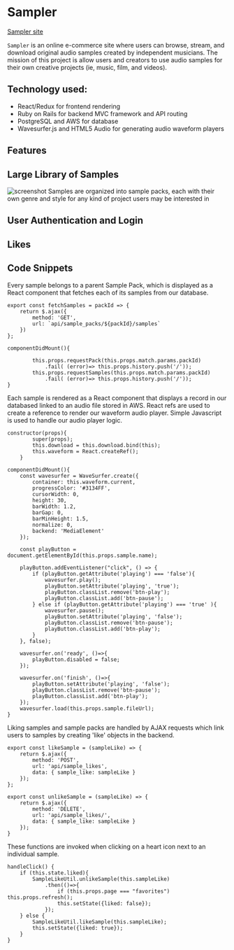 # Sampler
[Sampler site](https://music-samplr.herokuapp.com)

`Sampler` is an online e-commerce site where users can browse, stream, and download original audio samples created by independent musicians. The mission of this project is allow users and creators to use audio samples for their own creative projects (ie, music, film, and videos).

## Technology used:
* React/Redux for frontend rendering
* Ruby on Rails for backend MVC framework and API routing
* PostgreSQL and AWS for database
* Wavesurfer.js and HTML5 Audio for generating audio waveform players

## Features

## Large Library of Samples
![screenshot](https://sampler-pro.s3-us-west-1.amazonaws.com/Screenshots/sampler-screenshot-2.jpg)
Samples are organized into sample packs, each with their own genre and style for any kind of project users may be interested in

## User Authentication and Login

## Likes

## Code Snippets

Every sample belongs to a parent Sample Pack, which is displayed as a React component that fetches each of its samples from our database.

```
export const fetchSamples = packId => {
    return $.ajax({
        method: 'GET',
        url: `api/sample_packs/${packId}/samples`
    })
};
```
```
componentDidMount(){

        this.props.requestPack(this.props.match.params.packId)
            .fail( (error)=> this.props.history.push('/'));
        this.props.requestSamples(this.props.match.params.packId)
            .fail( (error)=> this.props.history.push('/'));
}
```

Each sample is rendered as a React component that displays a record in our databased linked to an audio file stored in AWS. React refs are used to create a reference to render our waveform audio player. Simple Javascript is used to handle our audio player logic.
```
constructor(props){
        super(props);
        this.download = this.download.bind(this);
        this.waveform = React.createRef();
    }

componentDidMount(){
    const wavesurfer = WaveSurfer.create({
        container: this.waveform.current,
        progressColor: '#3134FF',
        cursorWidth: 0,
        height: 30,
        barWidth: 1.2,
        barGap: 0,
        barMinHeight: 1.5,
        normalize: 0,
        backend: 'MediaElement'
    });

    const playButton = document.getElementById(this.props.sample.name);

    playButton.addEventListener("click", () => {
        if (playButton.getAttribute('playing') === 'false'){
            wavesurfer.play();
            playButton.setAttribute('playing', 'true');
            playButton.classList.remove('btn-play');
            playButton.classList.add('btn-pause');
        } else if (playButton.getAttribute('playing') === 'true' ){
            wavesurfer.pause();
            playButton.setAttribute('playing', 'false');
            playButton.classList.remove('btn-pause');
            playButton.classList.add('btn-play');
        }
    }, false);

    wavesurfer.on('ready', ()=>{
        playButton.disabled = false;
    });

    wavesurfer.on('finish', ()=>{
        playButton.setAttribute('playing', 'false');
        playButton.classList.remove('btn-pause');
        playButton.classList.add('btn-play');
    });
    wavesurfer.load(this.props.sample.fileUrl);
}
```

Liking samples and sample packs are handled by AJAX requests which link users to samples by creating 'like' objects in the backend.
```
export const likeSample = (sampleLike) => {
    return $.ajax({
        method: 'POST',
        url: 'api/sample_likes',
        data: { sample_like: sampleLike }
    });
};

export const unlikeSample = (sampleLike) => {
    return $.ajax({
        method: 'DELETE',
        url: 'api/sample_likes/',
        data: { sample_like: sampleLike }
    });
}
```
These functions are invoked when clicking on a heart icon next to an individual sample.
```
handleClick() {
    if (this.state.liked){
        SampleLikeUtil.unlikeSample(this.sampleLike)
            .then(()=>{
                if (this.props.page === "favorites") this.props.refresh();
                this.setState({liked: false});
            });
    } else {
        SampleLikeUtil.likeSample(this.sampleLike);
        this.setState({liked: true});
    }
}
```
